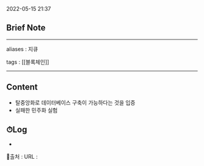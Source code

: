 2022-05-15 21:37
## Brief Note
---
aliases : 지큐

tags : [[블록체인]] 

---

## Content
- 탈중앙화로 데이터베이스 구축이 가능하다는 것을 입증
- 실패한 민주화 실험

## ⏱Log
-


📙출처 :
URL :